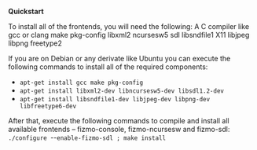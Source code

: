 

**Quickstart**  





To install all of the frontends, you will need the following:   A C compiler like gcc or clang
   make
   pkg-config
   libxml2
   ncursesw5
   sdl
   libsndfile1
   X11
   libjpeg
   libpng
   freetype2


If you are on Debian or any derivate like Ubuntu you can execute the following commands to install all of the required components:

 - `apt-get install gcc make pkg-config`
 - `apt-get install libxml2-dev libncursesw5-dev libsdl1.2-dev`
 - `apt-get install libsndfile1-dev libjpeg-dev libpng-dev libfreetype6-dev`



After that, execute the following commands to compile and install all available frontends – fizmo-console, fizmo-ncursesw and fizmo-sdl:  
`./configure `--`enable-fizmo-sdl ; make install`

